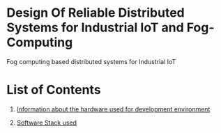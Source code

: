 # Design Of Reliable Distributed Systems for Industrial IoT and Fog-Computing
 Fog computing based distributed systems for Industrial IoT

# List of Contents
1. [Information about the hardware used for  development environment](/docs/installation/specs.md)

2. [Software Stack used](/docs/installation/softwareStack.md)

